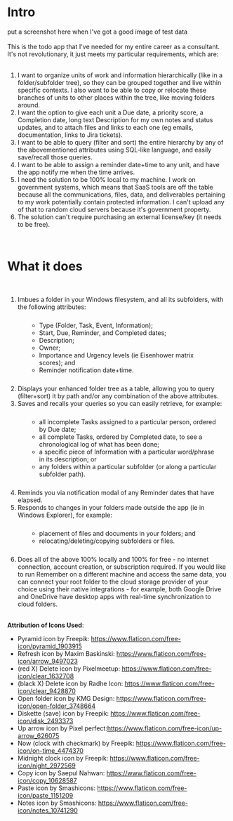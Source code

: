<h1>Intro</h1>
put a screenshot here when I've got a good image of test data<br/>
<br/>
This is the todo app that I've needed for my entire career as a consultant.  It's not revolutionary, it just meets my particular requirements, which are:<br/><br/>
<ol>
<li>I want to organize units of work and information hierarchically (like in a folder/subfolder tree), so they can be grouped together and live within specific contexts.  I also want to be able to copy or relocate these branches of units to other places within the tree, like moving folders around.</li>
<li>I want the option to give each unit a Due date, a priority score, a Completion date, long text Description for my own notes and status updates, and to attach files and links to each one (eg emails, documentation, links to Jira tickets).</li>
<li>I want to be able to query (filter and sort) the entire hierarchy by any of the abovementioned attributes using SQL-like language, and easily save/recall those queries.</li>
<li>I want to be able to assign a reminder date+time to any unit, and have the app notify me when the time arrives.</li>
<li>I need the solution to be 100% local to my machine.  I work on government systems, which means that SaaS tools are off the table because all the communications, files, data, and deliverables pertaining to my work potentially contain protected information.  I can't upload any of that to random cloud servers because it's government property.</li>
<li>The solution can't require purchasing an external license/key (it needs to be free).</li>
</ol>

<br/>
<h1>What it does</h1><br/>

<ol>
    <li>Imbues a folder in your Windows filesystem, and all its subfolders, with the following attributes:
        <ul style="margin:25px;">
            <li>Type (Folder, Task, Event, Information);</li>
            <li>Start, Due, Reminder, and Completed dates;</li>
            <li>Description;</li>
            <li>Owner;</li>
            <li>Importance and Urgency levels (ie Eisenhower matrix scores); and</li>
            <li>Reminder notification date+time.</li>
        </ul>
    </li>
    <li>Displays your enhanced folder tree as a table, allowing you to query (filter+sort) it by path and/or any combination of the
        above attributes.
    </li>
    <li>Saves and recalls your queries so you can easily retrieve, for example:
        <ul style="margin:25px;">
            <li>all incomplete Tasks assigned to a particular person, ordered by Due date;</li>
            <li>all complete Tasks, ordered by Completed date, to see a chronological log of what has been done;</li>
            <li>a specific piece of Information with a particular word/phrase in its description; or</li>
            <li>any folders within a particular subfolder (or along a particular subfolder path).</li>
        </ul>
    </li>
    <li>Reminds you via notification modal of any Reminder dates that have elapsed.
    </li>
    <li>Responds to changes in your folders made outside the app (ie in Windows Explorer), for example:
        <ul style="margin:25px;">
            <li>placement of files and documents in your folders; and</li>
            <li>relocating/deleting/copying subfolders or files.</li>
        </ul>
    </li>
    <li>Does all of the above 100% locally and 100% for free - no internet connection, account creation, or subscription
        required. If you would like to run Remember on a different machine and access the same data, you can connect
        your root folder to the cloud storage provider of your choice using their native integrations - for example, both Google
        Drive and OneDrive have desktop apps with real-time synchronization to cloud folders.
    </li><br />
</ol>


**Attribution of Icons Used**:
- Pyramid icon by Freepik: https://www.flaticon.com/free-icon/pyramid_1903915
- Refresh icon by Maxim Baskinski: https://www.flaticon.com/free-icon/arrow_9497023
- (red X) Delete icon by Pixelmeetup: https://www.flaticon.com/free-icon/clear_1632708
- (black X) Delete icon by Radhe Icon: https://www.flaticon.com/free-icon/clear_9428870
- Open folder icon by KMG Design: https://www.flaticon.com/free-icon/open-folder_3748664
- Diskette (save) icon by Freepik: https://www.flaticon.com/free-icon/disk_2493373
- Up arrow icon by Pixel perfect:https://www.flaticon.com/free-icon/up-arrow_626075
- Now (clock with checkmark) by Freepik: https://www.flaticon.com/free-icon/on-time_4474370
- Midnight clock icon by Freepik: https://www.flaticon.com/free-icon/night_2972569
- Copy icon by Saepul Nahwan: https://www.flaticon.com/free-icon/copy_10628587
- Paste icon by Smashicons: https://www.flaticon.com/free-icon/paste_1151209
- Notes icon by Smashicons: https://www.flaticon.com/free-icon/notes_10741290